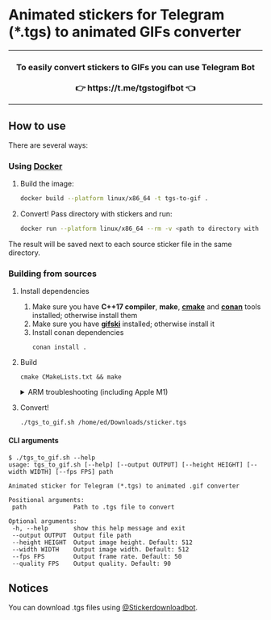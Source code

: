 # Animated stickers for Telegram (*.tgs) to animated GIFs converter

<hr/>
<h3 align="center">
To easily convert stickers to GIFs you can use Telegram Bot</br></br>👉 https://t.me/tgstogifbot 👈
</h3>
<hr/>

## How to use
There are several ways:

### Using [Docker](https://www.docker.com/)
1. Build the image:
    ```bash
    docker build --platform linux/x86_64 -t tgs-to-gif .
    ```

2. Convert! Pass directory with stickers and run:
    ```bash
    docker run --platform linux/x86_64 --rm -v <path to directory with stickers>:/source tgs-to-gif
    ```

The result will be saved next to each source sticker file in the same directory.

### Building from sources
1. Install dependencies
    1. Make sure you have **C++17 compiler**, **make**, **[cmake](https://cmake.org)** and **[conan](https://conan.io)** tools installed; otherwise install them
    2. Make sure you have **[gifski](https://gif.ski)** installed; otherwise install it
    3. Install conan dependencies
       ```terminal
       conan install .
       ```
2. Build
   ```terminal
   cmake CMakeLists.txt && make
   ```
   <details>
       <summary>ARM troubleshooting (including Apple M1)</summary>
       Run the following command and try again:
   
       echo '#if defined(__ARM_NEON__)
   
       #include "vdrawhelper.h"
    
       void memfill32(uint32_t *dest, uint32_t value, int length)
       {
           memset(dest, value, length);
       }
   
       static void color_SourceOver(uint32_t *dest, int length,
       uint32_t color,
       uint32_t alpha)
       {
           int ialpha, i;

           if (alpha != 255) color = BYTE_MUL(color, alpha);
           ialpha = 255 - vAlpha(color);
           for (i = 0; i < length; ++i) dest[i] = color + BYTE_MUL(dest[i], ialpha);
       }
   
       void RenderFuncTable::neon()
       {
           updateColor(BlendMode::Src , color_SourceOver);
       }
       #endif
       ' > lib/src/rlottie/src/vector/vdrawhelper_neon.cpp
    </details>
3. Convert!
   ```terminal
   ./tgs_to_gif.sh /home/ed/Downloads/sticker.tgs
   ```

#### CLI arguments
```terminal
$ ./tgs_to_gif.sh --help 
usage: tgs_to_gif.sh [--help] [--output OUTPUT] [--height HEIGHT] [--width WIDTH] [--fps FPS] path

Animated sticker for Telegram (*.tgs) to animated .gif converter

Positional arguments:
 path             Path to .tgs file to convert

Optional arguments:
 -h, --help       show this help message and exit
 --output OUTPUT  Output file path
 --height HEIGHT  Output image height. Default: 512
 --width WIDTH    Output image width. Default: 512
 --fps FPS        Output frame rate. Default: 50
 --quality FPS    Output quality. Default: 90

```

## Notices
You can download .tgs files using [@Stickerdownloadbot](https://t.me/Stickerdownloadbot).
